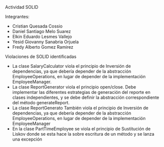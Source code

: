Actividad SOLID

Integrantes:
- Cristian Quesada Cossio
- Daniel Santiago Melo Suarez
- Elkin Eduardo Lesmes Vallejo
- Yesid Giovanny Sanabria Orjuela
- Fredy Alberto Gomez Ramirez

Violaciones de SOLID identificadas
- La clase SalaryCalculator viola el principio de Inversión de dependencias,
  ya que debería depender de la abstracción EmployeeOperations, en lugar de depender de la implementación EmployeeManager.
- La clase ReportGenerator viola el principio open/close.
  Debe implementar las diferentes estrategias de generación del reporte en clases independientes,
  y se debe definir la abstracción correspondiente del método generateReport.
- La clase ReportGenerato También viola el principio de Inversión de dependencias,
  ya que debería depender de la abstracción EmployeeOperations, en lugar de depender de la implementación EmployeeManager
- En la clase PartTimeEmployee se viola el principio de Sustitución de Liskov donde se esta hace la sobre escritura
  de un método y se lanza una excepción
 
